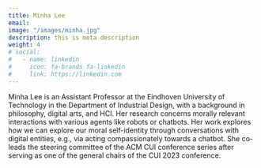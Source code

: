 ```yaml
---
title: Minha Lee
email: 
image: "/images/minha.jpg"
description: this is meta description
weight: 4
# social:
#   - name: linkedin
#     icon: fa-brands fa-linkedin
#     link: https://linkedin.com
---
```


Minha Lee is an Assistant Professor at the Eindhoven University of Technology in the Department of Industrial Design, with a background in philosophy, digital arts, and HCI. Her research concerns morally relevant interactions with various agents like robots or chatbots. Her work explores how we can explore our moral self-identity through conversations with digital entities, e.g., via acting compassionately towards a chatbot. She co-leads the steering committee of the ACM CUI conference series after serving as one of the general chairs of the CUI 2023 conference.
